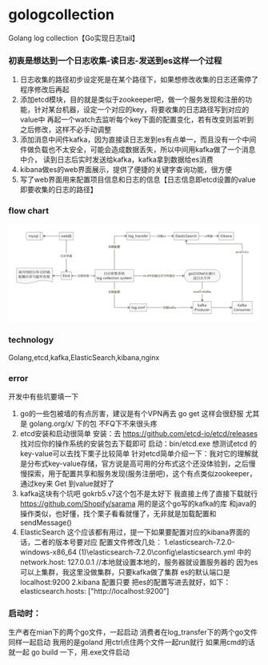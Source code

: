 # gologcollection
Golang log collection【Go实现日志tail】

### 初衷是想达到一个日志收集-读日志-发送到es这样一个过程

1. 日志收集的路径初步设定死是在某个路径下，如果想修改收集的日志还需停了程序修改后再起
2. 添加etcd模块，目的就是类似于zookeeper吧，做一个服务发现和注册的功能，针对某台机器，设定一个对应的key，将要收集的日志路径写到对应的value中
  再起一个watch去监听每个key下面的配置变化，若有改变则监听到之后修改，这样不必手动调整
3. 添加消息中间件kafka，因为直接读日志发到es有点单一，而且没有一个中间件做负载也不太安全，可能会造成数据丢失，所以中间用kafka做了一个消息中介，
  读到日志后实时发送给kafka，kafka拿到数据给es消费
4. kibana做es的web界面展示，提供了便捷的关键字查询功能，很方便
5. 写了web界面用来配置项目信息和日志的信息【日志信息即etcd设置的value 即要收集的日志的路径】


### flow chart

![](ER.png)

### technology
Golang,etcd,kafka,ElasticSearch,kibana,nginx

### error

开发中有些坑要填一下

1. go的一些包被墙的有点厉害，建议是有个VPN再去 go get 这样会很舒服
尤其是 golang.org/x/ 下的包 不FQ下不来很头疼
2. etcd安装和启动很简单
安装：去 https://github.com/etcd-io/etcd/releases 找对应你的操作系统的安装包去下载即可
启动：bin/etcd.exe
想测试etcd 的key-value可以去找下栗子比较简单
针对etcd简单介绍一下：我对它的理解就是分布式key-value存储，官方说是高可用的分布式这个还没体验到，之后慢慢探索，用于配置共享和服务发现(服务注册吧)，这个有点类似zookeeper，通过key来 Get 到value就好了
3. kafka这块有个坑吧 gokrb5.v7这个包不是太好下 我直接上传了直接下载就行
https://github.com/Shopify/sarama 用的是这个go写的kafka的库 和java的操作类似，也好懂，找个栗子看看就懂了，无非就是加载配置和sendMessage()
4. ElasticSearch 这个应该都有用过，提一下如果要配置对应的kibana界面的话，二者的版本号要对应
配置文件修改几处：
  1.elasticsearch-7.2.0-windows-x86_64 (1)\elasticsearch-7.2.0\config\elasticsearch.yml  中的  network.host: 127.0.0.1 //本地就设置本地的，服务器就设置服务器的
  因为es可以上集群，我这里没做集群，只要kafka做了集群
  es的默认端口是localhost:9200
  2.kibana 配置只要 把es的配置写进去就好，如下：
  elasticsearch.hosts: ["http://localhost:9200"]

### 启动时：
生产者在mian下的两个go文件，一起启动
消费者在log_transfer下的两个go文件同样一起启动
我用的是goland 用ctrl点住两个文件一起run就行
如果用cmd的话 就一起 go build 一下，用.exe文件启动




